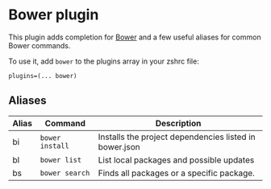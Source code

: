 # Bower plugin

This plugin adds completion for [Bower](https://bower.io/) and a few useful aliases for common Bower commands.

To use it, add `bower` to the plugins array in your zshrc file:

```
plugins=(... bower)
```

## Aliases

| Alias | Command         | Description                                            |
|-------|-----------------|--------------------------------------------------------|
| bi    | `bower install` | Installs the project dependencies listed in bower.json |
| bl    | `bower list`    | List local packages and possible updates               |
| bs    | `bower search`  | Finds all packages or a specific package.              |

